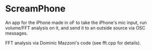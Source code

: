 ScreamPhone
===========

An app for the iPhone made in oF to take the iPhone&#39;s mic input, run volume/FFT analysis on it, and send it to an outside source via OSC messages.

FFT analysis via Dominic Mazzoni's code (see fft.cpp for details).